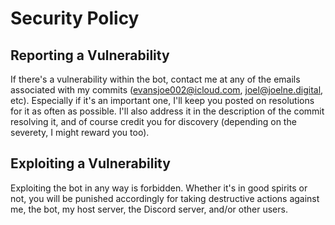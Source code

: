 # Security Policy

## Reporting a Vulnerability

If there's a vulnerability within the bot, contact me at any of the emails associated with my commits (evansjoe002@icloud.com, joel@joelne.digital, etc). Especially if it's an important one, I'll keep you posted on resolutions for it as often as possible. I'll also address it in the description of the commit resolving it, and of course credit you for discovery (depending on the severety, I might reward you too). 

## Exploiting a Vulnerability

Exploiting the bot in any way is forbidden. Whether it's in good spirits or not, you will be punished accordingly for taking destructive actions against me, the bot, my host server, the Discord server, and/or other users.
